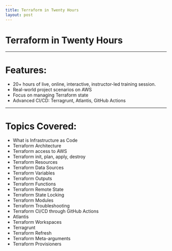 ```yaml
---
title: Terraform in Twenty Hours
layout: post
---
```


# Terraform in Twenty Hours

---
# Features:
- 20+ hours of live, online, interactive, instructor-led training session.
- Real-world project scenarios on AWS
- Focus on managing Terraform state
- Advanced CI/CD: Terragrunt, Atlantis, GitHub Actions

---
# Topics Covered:
- What is Infrastructure as Code
- Terraform Architecture
- Terraform access to AWS
- Terraform init, plan, apply, destroy
- Terraform Resources
- Terraform Data Sources
- Terraform Variables
- Terraform Outputs
- Terraform Functions
- Terraform Remote State
- Terraform State Locking
- Terraform Modules
- Terraform Troubleshooting
- Terraform CI/CD through GitHub Actions
- Atlantis
- Terraform Workspaces
- Terragrunt
- Terraform Refresh
- Terraform Meta-arguments
- Terraform Provisioners
 

